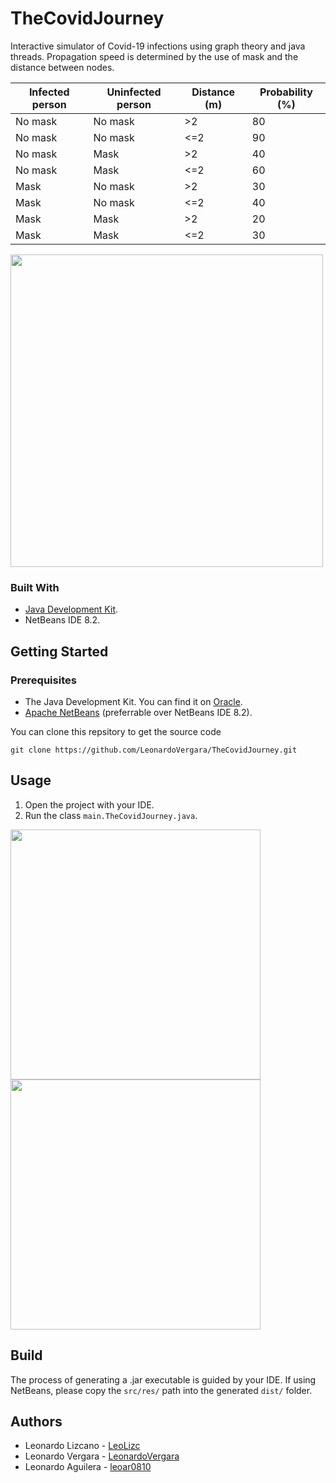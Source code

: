 # TheCovidJourney
Interactive simulator of Covid-19 infections using graph theory and java threads. Propagation speed is determined by the use of mask and the distance between nodes.

|Infected person|Uninfected person|Distance (m)|Probability (%)|
|--|--|--|--|
|No mask|No mask|>2|80|
|No mask|No mask|<=2|90|
|No mask|Mask|>2|40|
|No mask|Mask|<=2|60|
|Mask|No mask|>2|30|
|Mask|No mask|<=2|40|
|Mask|Mask|>2|20|
|Mask|Mask|<=2|30|

<img src="https://user-images.githubusercontent.com/73978713/174461035-ddc4f32d-b51b-490a-9863-65b076ad7ba4.png" height="500">

### Built With

 - [Java Development Kit](https://www.oracle.com/java/technologies/downloads/).
 - NetBeans IDE 8.2.

## Getting Started
### Prerequisites

 - The Java Development Kit. You can find it on [Oracle](https://www.oracle.com/java/technologies/downloads/).
 - [Apache NetBeans](https://netbeans.apache.org) (preferrable over NetBeans IDE 8.2).

You can clone this repsitory to get the source code

    git clone https://github.com/LeonardoVergara/TheCovidJourney.git

## Usage

 1. Open the project with your IDE.
 2. Run the class `main.TheCovidJourney.java`.
 
 <img src="https://user-images.githubusercontent.com/73978713/174461034-9a2498ab-2c4a-468a-b840-0b6e65b16bad.png" height="400">
 <img src="https://user-images.githubusercontent.com/73978713/174461036-50001d58-d061-4239-9e37-1326789fd2e0.png" height="400">
 
## Build

The process of generating a .jar executable is guided by your IDE. If using NetBeans, please copy the `src/res/` path into the generated `dist/` folder.

## Authors

 - Leonardo Lizcano - [LeoLizc](https://github.com/LeoLizc)
 - Leonardo Vergara - [LeonardoVergara](https://github.com/LeonardoVergara)
 - Leonardo Aguilera - [leoar0810](https://github.com/leoar0810)
